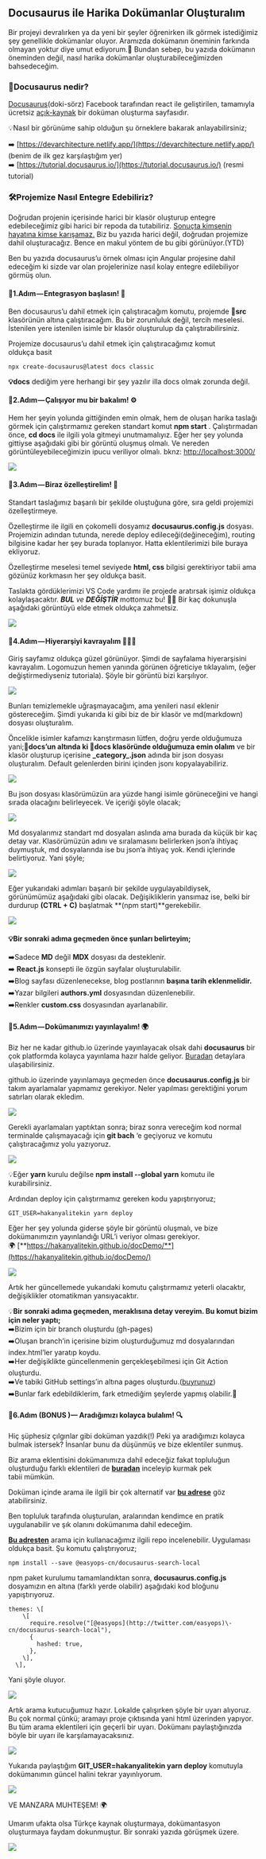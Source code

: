 ## Docusaurus ile Harika Dokümanlar Oluşturalım

Bir projeyi devralırken ya da yeni bir şeyler öğrenirken ilk görmek istediğimiz şey genellikle dokümanlar oluyor. Aramızda dokümanın öneminin farkında olmayan yoktur diye umut ediyorum.🥊 Bundan sebep, bu yazıda dokümanın öneminden değil, nasıl harika dokümanlar oluşturabileceğimizden bahsedeceğim.

### 🦖Docusaurus nedir?

[Docusaurus](https://docusaurus.io/)(doki-sörz) Facebook tarafından react ile geliştirilen, tamamıyla ücretsiz [açık-kaynak](https://github.com/facebook/docusaurus) bir doküman oluşturma sayfasıdır.

💡Nasıl bir görünüme sahip olduğun şu örneklere bakarak anlayabilirsiniz;

➡️ [https://devarchitecture.netlify.app/](https://devarchitecture.netlify.app/) (benim de ilk gez karşılaştığım yer)  
➡️ [https://tutorial.docusaurus.io/](https://tutorial.docusaurus.io/) (resmi tutorial)

### 🛠️Projemize Nasıl Entegre Edebiliriz?

Doğrudan projenin içerisinde harici bir klasör oluşturup entegre edebileceğimiz gibi harici bir repoda da tutabiliriz. [Sonuçta kimsenin hayatına kimse karışamaz.](https://www.youtube.com/watch?v=JR9eB4JjYBY) Biz bu yazıda harici değil, doğrudan projemize dahil oluşturacağız. Bence en makul yöntem de bu gibi görünüyor.(YTD)

Ben bu yazıda docusaurus’u örnek olması için Angular projesine dahil edeceğim ki sizde var olan projelerinize nasıl kolay entegre edilebiliyor görmüş olun.

#### 🔴1.Adım — Entegrasyon başlasın! 🚀

Ben docusaurus’u dahil etmek için çalıştıracağım komutu, projemde **📂src** klasörünün altına çalıştıracağım. Bu bir zorunluluk değil, tercih meselesi. İstenilen yere istenilen isimle bir klasör oluşturulup da çalıştırabilirsiniz.

Projemize docusaurus’u dahil etmek için çalıştıracağımız komut oldukça basit

``` 
npx create-docusaurus@latest docs classic 

```

**💡docs** dediğim yere herhangi bir şey yazılır illa docs olmak zorunda değil.

#### 🔴2.Adım — Çalışıyor mu bir bakalım! ⚙️

Hem her şeyin yolunda gittiğinden emin olmak, hem de oluşan harika taslağı görmek için çalıştırmamız gereken standart komut **npm start** . Çalıştırmadan önce, **cd docs** ile ilgili yola gitmeyi unutmamalıyız. Eğer her şey yolunda gittiyse aşağıdaki gibi bir görüntü oluşmuş olmalı. Ve nereden görüntüleyebileceğimizin ipucu veriliyor olmalı. bknz: [http://localhost:3000/](http://localhost:3000/)

![](https://cdn.hashnode.com/res/hashnode/image/upload/v1647971914130/3TCFIuFjL.png)

#### 🔴3.Adım — Biraz özelleştirelim! 🌈

Standart taslağımız başarılı bir şekilde oluştuğuna göre, sıra geldi projemizi özelleştirmeye.

Özelleştirme ile ilgili en çokomelli dosyamız **docusaurus.config.js** dosyası. Projemizin adından tutunda, nerede deploy edileceği(değineceğim), routing bilgisine kadar her şey burada toplanıyor. Hatta eklentilerimizi bile buraya ekliyoruz.

Özelleştirme meselesi temel seviyede **html, css** bilgisi gerektiriyor tabii ama gözünüz korkmasın her şey oldukça basit.

Taslakta gördüklerimizi VS Code yardımı ile projede aratırsak işimiz oldukça kolaylaşacaktır. **_BUL_** _ve_ **_DEĞİŞTİR_** mottomuz bu! 💪🏽 Bir kaç dokunuşla aşağıdaki görüntüyü elde etmek oldukça zahmetsiz.

![](https://cdn.hashnode.com/res/hashnode/image/upload/v1647971915790/gP5A8AATP.png)

#### 🔴4.Adım — Hiyerarşiyi kavrayalım 👮🏽‍♂️

Giriş sayfamız oldukça güzel görünüyor. Şimdi de sayfalama hiyerarşisini kavrayalım. Logomuzun hemen yanında görünen öğreticiye tıklayalım, (eğer değiştirmediyseniz tutoriala). Şöyle bir görüntü bizi karşılıyor.

![](https://cdn.hashnode.com/res/hashnode/image/upload/v1647971917117/Jr_3NCdpa.png)

Bunları temizlemekle uğraşmayacağım, ama yenileri nasıl eklenir göstereceğim. Şimdi yukarıda ki gibi biz de bir klasör ve md(markdown) dosyası oluşturalım.

Öncelikle isimler kafamızı karıştırmasın lütfen, doğru yerde olduğumuza yani;**📂docs’un altında ki 📂docs klasöründe olduğumuza emin olalım** ve bir klasör oluşturup içerisine **\_category\_.json** adında bir json dosyası oluşturalım. Default gelenlerden birini içinden jsonı kopyalayabiliriz.

![](https://cdn.hashnode.com/res/hashnode/image/upload/v1647971918402/3RiBCyG_r.png)

Bu json dosyası klasörümüzün ara yüzde hangi isimle görüneceğini ve hangi sırada olacağını belirleyecek. Ve içeriği şöyle olacak;

![](https://cdn.hashnode.com/res/hashnode/image/upload/v1647971919807/N2MrV7e7U.png)

Md dosyalarımız standart md dosyaları aslında ama burada da küçük bir kaç detay var. Klasörümüzün adını ve sıralamasını belirlerken json’a ihtiyaç duymuştuk, md dosyalarında ise bu json’a ihtiyaç yok. Kendi içlerinde belirtiyoruz. Yani şöyle;

![](https://cdn.hashnode.com/res/hashnode/image/upload/v1647971921191/o1AvYPAxC.png)

Eğer yukarıdaki adımları başarılı bir şekilde uygulayabildiysek, görünümümüz aşağıdaki gibi olacak. Değişikliklerin yansımaz ise, belki bir durdurup **(CTRL + C)** başlatmak **(npm start)**gerekebilir.

![](https://cdn.hashnode.com/res/hashnode/image/upload/v1647971922538/csdpUIBIn.png)

#### 💡Bir sonraki adıma geçmeden önce şunları belirteyim;

➡️Sadece **MD** değil **MDX** dosyası da desteklenir.  
➡️ **React.js** konsepti ile özgün sayfalar oluşturulabilir.  
➡️Blog sayfası düzenlenecekse, blog postlarının **başına tarih eklenmelidir.**  
➡️Yazar bilgileri **authors.yml** dosyasından düzenlenebilir.  
➡️Renkler **custom.css** dosyasından ayarlanabilir.

#### 🔴5.Adım — Dokümanımızı yayınlayalım! 🌍

Biz her ne kadar github.io üzerinde yayınlayacak olsak dahi **docusaurus** bir çok platformda kolayca yayınlama hazır halde geliyor. [Buradan](https://docusaurus.io/docs/deployment) detaylara ulaşabilirsiniz.

github.io üzerinde yayınlamaya geçmeden önce **docusaurus.config.js** bir takım ayarlamalar yapmamız gerekiyor. Neler yapılması gerektiğini yorum satırları olarak ekledim.

![](https://cdn.hashnode.com/res/hashnode/image/upload/v1647971923817/Uq1mlWArg.png)

Gerekli ayarlamaları yaptıktan sonra; biraz sonra vereceğim kod normal terminalde çalışmayacağı için **git bach** ‘e geçiyoruz ve komutu çalıştıracağımız yolu yazıyoruz.

![](https://cdn.hashnode.com/res/hashnode/image/upload/v1647971925159/Y8mS6-B2W.png)

💡Eğer **yarn** kurulu değilse **npm install --global yarn** komutu ile kurabilirsiniz.

Ardından deploy için çalıştırmamız gereken kodu yapıştırıyoruz;

```git
GIT_USER=hakanyalitekin yarn deploy
```
Eğer her şey yolunda giderse şöyle bir görüntü oluşmalı, ve bize dokümanımızın yayınlandığı URL’i veriyor olması gerekiyor.  
🌍 [**https://hakanyalitekin.github.io/docDemo/**](https://hakanyalitekin.github.io/docDemo/)

![](https://cdn.hashnode.com/res/hashnode/image/upload/v1647971926458/2hDofSJJL.png)

Artık her güncellemede yukarıdaki komutu çalıştırmamız yeterli olacaktır, değişiklikler otomatikman yansıyacaktır.

💡**Bir sonraki adıma geçmeden, meraklısına detay vereyim. Bu komut bizim için neler yaptı;**  
➡️Bizim için bir branch oluşturdu (gh-pages)  
➡️Oluşan branch’in içerisine bizim oluşturduğumuz md dosyalarından index.html’ler yaratıp koydu.  
➡️Her değişiklikte güncellenmenin gerçekleşebilmesi için Git Action oluşturdu.  
➡️Ve tabiki GitHub settings’in altına pages oluşturdu.([buyrunuz](https://hakanyalitekin.github.io/docDemo/))  
➡️Bunlar fark edebildiklerim, fark etmediğim şeylerde yapmış olabilir.🤭

#### 🔴6.Adım (BONUS )— Aradığımızı kolayca bulalım! 🔍

Hiç şüphesiz çılgınlar gibi doküman yazdık(!) Peki ya aradığımızı kolayca bulmak istersek? İnsanlar bunu da düşünmüş ve bize eklentiler sunmuş.

Biz arama eklentisini dokümanımıza dahil edeceğiz fakat topluluğun oluşturduğu farklı eklentileri de [**buradan**](https://docusaurus.io/community/resources#search) inceleyip kurmak pek tabii mümkün.

Doküman içinde arama ile ilgili bir çok alternatif var [**bu adrese**](https://docusaurus.io/docs/search) göz atabilirsiniz.

Ben topluluk tarafında oluşturulan, aralarından kendimce en pratik uygulanabilir ve şık olanını dokümanıma dahil edeceğim.

[**Bu adresten**](https://github.com/easyops-cn/docusaurus-search-local) arama için kullanacağımız ilgili repo incelenebilir. Uygulaması oldukça basit. Şu komutu çalıştırıyoruz;

``` 
npm install --save @easyops-cn/docusaurus-search-local

``` 


npm paket kurulumu tamamlandıktan sonra, **docusaurus.config.js** dosyamızın en altına (farklı yerde olabilir) aşağıdaki kod bloğunu yapıştırıyoruz.

```
themes: \[  
    \[  
      require.resolve("[@easyops](http://twitter.com/easyops)\-cn/docusaurus-search-local"),  
      {  
        hashed: true,  
      },  
    \],  
  \],
``` 
Yani şöyle oluyor.

![](https://cdn.hashnode.com/res/hashnode/image/upload/v1647971927779/pnAlKVVOx.png)

Artık arama kutucuğumuz hazır. Lokalde çalışırken şöyle bir uyarı alıyoruz. Bu çok normal çünkü; aramayı proje çıktısında yani html üzerinden yapıyor. Bu tüm arama eklentileri için geçerli bir uyarı. Dokümanı paylaştığınızda böyle bir uyarı ile karşılamayacaksınız.

![](https://cdn.hashnode.com/res/hashnode/image/upload/v1647971929023/TEiVMQff1.png)

Yukarıda paylaştığım **GIT\_USER=hakanyalitekin yarn deploy** komutuyla dokümanımın güncel halini tekrar yayınlıyorum.

![](https://cdn.hashnode.com/res/hashnode/image/upload/v1647971930254/SYr1M9GaT.png)

VE MANZARA MUHTEŞEM! 🌍

Umarım ufakta olsa Türkçe kaynak oluşturmaya, dokümantasyon oluşturmaya faydam dokunmuştur. Bir sonraki yazıda görüşmek üzere.

![](https://cdn.hashnode.com/res/hashnode/image/upload/v1647971931498/ZVV7gKSyw.gif)